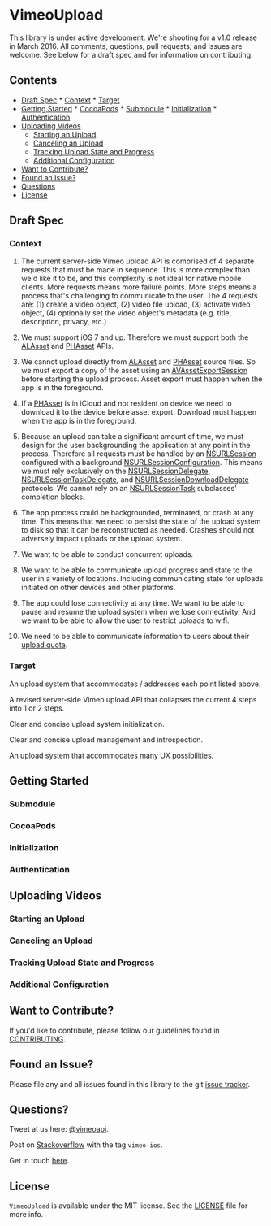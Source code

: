 # VimeoUpload

This library is under active development. We're shooting for a v1.0 release in March 2016. All comments, questions, pull requests, and issues are welcome. See below for a draft spec and for information on contributing.

## Contents
* [Draft Spec](#draft-spec)
      * [Context](#context)
      * [Target](#target)
* [Getting Started](#getting-started)
      * [CocoaPods](#cocoapods)
      * [Submodule](#submodule)
      * [Initialization](#initialization)
      * [Authentication](#authentication)
* [Uploading Videos](#uploading-videos)
     * [Starting an Upload](#starting-an-upload)
     * [Canceling an Upload](#canceling-an-upload)
     * [Tracking Upload State and Progress](#tracking-upload-state-and-progress)
     * [Additional Configuration](#additional-configuration)
* [Want to Contribute?](#want-to-contribute)
* [Found an Issue?](#found-an-issue)
* [Questions](#questions)
* [License](#license)

## Draft Spec

### Context

1. The current server-side Vimeo upload API is comprised of 4 separate requests that must be made in sequence. This is more complex than we'd like it to be, and this complexity is not ideal for native mobile clients. More requests means more failure points. More steps means a process that's challenging to communicate to the user. The 4 requests are: (1) create a video object, (2) video file upload, (3) activate video object, (4) optionally set the video object's metadata (e.g. title, description, privacy, etc.)

1. We must support iOS 7 and up. Therefore we must support both the [ALAsset](https://developer.apple.com/library/ios/documentation/AssetsLibrary/Reference/ALAssetsLibrary_Class/) and [PHAsset](https://developer.apple.com/library/prerelease/ios/documentation/Photos/Reference/PHAsset_Class/index.html) APIs.

1. We cannot upload directly from [ALAsset](https://developer.apple.com/library/ios/documentation/AssetsLibrary/Reference/ALAssetsLibrary_Class/) and [PHAsset](https://developer.apple.com/library/prerelease/ios/documentation/Photos/Reference/PHAsset_Class/index.html) source files. So we must export a copy of the asset using an [AVAssetExportSession](https://developer.apple.com/library/prerelease/ios/documentation/AVFoundation/Reference/AVAssetExportSession_Class/index.html) before starting the upload process. Asset export must happen when the app is in the foreground.

1. If a [PHAsset](https://developer.apple.com/library/prerelease/ios/documentation/Photos/Reference/PHAsset_Class/index.html) is in iCloud and not resident on device we need to download it to the device before asset export. Download must happen when the app is in the foreground.

1. Because an upload can take a significant amount of time, we must design for the user backgrounding the application at any point in the process. Therefore all requests must be handled by an [NSURLSession](https://developer.apple.com/library/ios/documentation/Foundation/Reference/NSURLSession_class/) configured with a background [NSURLSessionConfiguration](https://developer.apple.com/library/prerelease/ios/documentation/Foundation/Reference/NSURLSessionConfiguration_class/index.html). This means we must rely exclusively on the [NSURLSessionDelegate](https://developer.apple.com/library/prerelease/ios/documentation/Foundation/Reference/NSURLSessionDelegate_protocol/index.html), [NSURLSessionTaskDelegate](https://developer.apple.com/library/prerelease/ios/documentation/Foundation/Reference/NSURLSessionTaskDelegate_protocol/index.html#//apple_ref/occ/intf/NSURLSessionTaskDelegate), and [NSURLSessionDownloadDelegate](https://developer.apple.com/library/prerelease/ios/documentation/Foundation/Reference/NSURLSessionDownloadDelegate_protocol/index.html#//apple_ref/occ/intf/NSURLSessionDownloadDelegate) protocols. We cannot rely on an [NSURLSessionTask](https://developer.apple.com/library/prerelease/ios/documentation/Foundation/Reference/NSURLSessionTask_class/index.html) subclasses' completion blocks.

1. The app process could be backgrounded, terminated, or crash at any time. This means that we need to persist the state of the upload system to disk so that it can be reconstructed as needed. Crashes should not adversely impact uploads or the upload system.

1. We want to be able to conduct concurrent uploads.

1. We want to be able to communicate upload progress and state to the user in a variety of locations.  Including communicating state for uploads initiated on other devices and other platforms.

1. The app could lose connectivity at any time. We want to be able to pause and resume the upload system when we lose connectivity. And we want to be able to allow the user to restrict uploads to wifi.

1. We need to be able to communicate information to users about their [upload quota](https://vimeo.com/help/faq/uploading-to-vimeo/uploading-basics). 

### Target

An upload system that accommodates / addresses each point listed above.

A revised server-side Vimeo upload API that collapses the current 4 steps into 1 or 2 steps.

Clear and concise upload system initialization.

Clear and concise upload management and introspection.

An upload system that accommodates many UX possibilities.

## Getting Started
### Submodule
### CocoaPods
### Initialization
### Authentication

## Uploading Videos
### Starting an Upload
### Canceling an Upload
### Tracking Upload State and Progress
### Additional Configuration

## Want to Contribute?

If you'd like to contribute, please follow our guidelines found in [CONTRIBUTING](CONTRIBUTING.md).

## Found an Issue?

Please file any and all issues found in this library to the git [issue tracker](https://github.com/vimeo/vimeoupload/issues).

## Questions?

Tweet at us here: [@vimeoapi](https://twitter.com/vimeoapi).

Post on [Stackoverflow](http://stackoverflow.com/questions/tagged/vimeo-ios) with the tag `vimeo-ios`.

Get in touch [here](https://Vimeo.com/help/contact).

## License

`VimeoUpload` is available under the MIT license. See the [LICENSE](LICENSE) file for more info.

